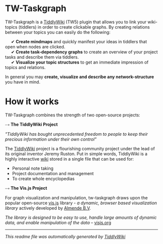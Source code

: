 <h1 class="">TW-Taskgraph</h1><p>TW-Taskgraph is a <a target="_blank" class="tc-tiddlylink-external" href="http://tiddlywiki.com/">TiddlyWiki</a> (TW5) plugin that allows you to link your wiki-topics (tiddlers) in order to create clickable graphs. By creating relations between your topics you can easily do the following:</p><p>&nbsp;&nbsp;&nbsp;&nbsp; ✔ <strong>Create mindmaps</strong> and quickly manifest your ideas in tiddlers that open when nodes are clicked.<br>
&nbsp;&nbsp;&nbsp;&nbsp; ✔ <strong>Create task-dependency graphs</strong> to create an overview of your project tasks and describe them via tiddlers.<br>
&nbsp;&nbsp;&nbsp;&nbsp; ✔ <strong>Visualize your topic structures</strong> to get an immediate impression of topics and relations.</p><p>In general you may <strong>create, visualize and describe any network-structure</strong> you have in mind.</p><h1 class="">How it works</h1><p>TW-Taskgraph combines the strength of two open-source projects:</p><p>⤍ <strong>The TiddlyWiki Project</strong></p><p><em>"TiddlyWiki has bought unprecedented freedom to people to keep their precious information under their own control"</em></p><p>The <a target="_blank" class="tc-tiddlylink-external" href="http://tiddlywiki.com/">TiddlyWiki</a> project is a flourishing community project under the lead of its original inventor Jeremy Ruston. Put in simple words, TiddlyWiki is a highly interactive <a target="_blank" class="tc-tiddlylink-external" href="https://en.wikipedia.org/wiki/Wiki">wiki</a> stored in a single file that can be used for:</p><ul><li>Personal note taking</li><li>Project documentation and management</li><li>To create whole encyclopedias</li></ul><p>⤍ <strong>The Vis.js Project</strong></p><p>For graph visualization and manipulation, tw-taskgraph draws upon the popular open-source <a target="_blank" class="tc-tiddlylink-external" href="http://visjs.org/">vis.js</a> library - <em>a dynamic, browser based visualization library</em> actively developed by <a target="_blank" class="tc-tiddlylink-external" href="http://almende.com">Almende B.V</a>.</p><p><em>The library is designed to be easy to use, handle large amounts of dynamic data, and enable manipulation of the data</em> – <a target="_blank" class="tc-tiddlylink-external" href="http://visjs.org/">visjs.org</a></p>

<hr />
<em>This readme file was automatically generated by <a href="http://tiddlywiki.com/static/TiddlyWiki.html">TiddlyWiki</a></em>
